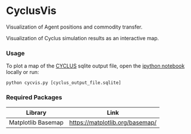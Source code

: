 # CyclusVis
Visualization of Agent positions and commodity transfer.

Visualization of Cyclus simulation results as an interactive map.


### Usage

To plot a map of the [CYCLUS](https://github.com/cyclus/cyclus) sqlite output file, open the [ipython notebook](https://github.com/arfc/Cycvis/blob/master/cycvis.ipynb) locally or run:

`python cycvis.py [cyclus_output_file.sqlite]`


### Required Packages

| Library            | Link                                                   |
| ------------------ | ------------------------------------------------------ |
| Matplotlib Basemap | https://matplotlib.org/basemap/                        |
